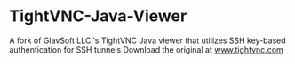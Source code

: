 TightVNC-Java-Viewer
====================

A fork of GlavSoft LLC.'s TightVNC Java viewer that utilizes SSH key-based authentication for SSH tunnels Download the original at www.tightvnc.com
